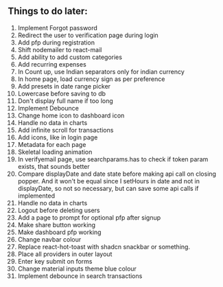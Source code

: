 ## Things to do later:

1. Implement Forgot password
2. Redirect the user to verification page during login
3. Add pfp during registration
4. Shift nodemailer to react-mail
5. Add ability to add custom categories
6. Add recurring expenses
7. In Count up, use Indian separators only for indian currency
8. In home page, load currency sign as per preference
9. Add presets in date range picker
10. Lowercase before saving to db
11. Don't display full name if too long
12. Implement Debounce
13. Change home icon to dashboard icon
14. Handle no data in charts
15. Add infinite scroll for transactions
16. Add icons, like in login page
17. Metadata for each page
18. Skeletal loading animation
19. In verifyemail page, use searchparams.has to check if token param exists, that sounds better
20. Compare displayDate and date state before making api call on closing popper. And it won't be equal since I setHours in date and not in displayDate, so not so necessary, but can save some api calls if implemented
21. Handle no data in charts
22. Logout before deleting users
23. Add a page to prompt for optional pfp after signup
24. Make share button working
25. Make dashboard pfp working
26. Change navbar colour
27. Replace react-hot-toast with shadcn snackbar or something.
28. Place all providers in outer layout
29. Enter key submit on forms
30. Change material inputs theme blue colour
31. Implement debounce in search transactions
